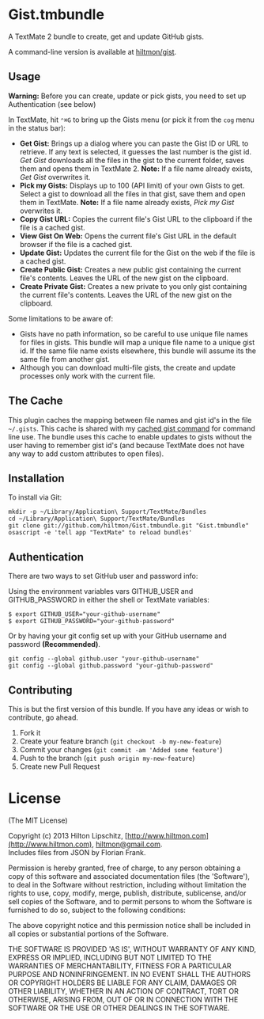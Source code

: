 # Gist.tmbundle

A TextMate 2 bundle to create, get and update GitHub gists. 

A command-line version is available at [hiltmon/gist](https://github.com/hiltmon/gist).

## Usage

**Warning:** Before you can create, update or pick gists, you need to set up Authentication (see below)

In TextMate, hit `⌃⌘G` to bring up the Gists menu (or pick it from the `cog` menu in the status bar):

* **Get Gist:** Brings up a dialog where you can paste the Gist ID or URL to retrieve. If any text is selected, it guesses the last number is the gist id. *Get Gist* downloads all the files in the gist to the current folder, saves them and opens them in TextMate 2. **Note:** If a file name already exists, *Get Gist* overwrites it.
* **Pick my Gists:** Displays up to 100 (API limit) of your own Gists to get. Select a gist to download all the files in that gist, save them and open them in TextMate. **Note:** If a file name already exists, *Pick my Gist* overwrites it.
* **Copy Gist URL:** Copies the current file's Gist URL to the clipboard if the file is a cached gist.
* **View Gist On Web:** Opens the current file's Gist URL in the default browser if the file is a cached gist.
* **Update Gist:** Updates the current file for the Gist on the web if the file is a cached gist.
* **Create Public Gist:** Creates a new public gist containing the current file's contents. Leaves the URL of the new gist on the clipboard.
* **Create Private Gist:** Creates a new private to you only gist containing the current file's contents. Leaves the URL of the new gist on the clipboard.

Some limitations to be aware of:

* Gists have no path information, so be careful to use unique file names for files in gists. This bundle will map a unique file name to a unique gist id. If the same file name exists elsewhere, this bundle will assume its the same file from another gist.
* Although you can download multi-file gists, the create and update processes only work with the current file.

## The Cache
	
This plugin caches the mapping between file names and gist id's in the file `~/.gists`. This cache is shared with my [cached gist command](https://github.com/hiltmon/gist) for command line use. The bundle uses this cache to enable updates to gists without the user having to remember gist id's (and because TextMate does not have any way to add custom attributes to open files).

## Installation

To install via Git:

    mkdir -p ~/Library/Application\ Support/TextMate/Bundles
    cd ~/Library/Application\ Support/TextMate/Bundles
    git clone git://github.com/hiltmon/Gist.tmbundle.git "Gist.tmbundle"
    osascript -e 'tell app "TextMate" to reload bundles'

## Authentication

There are two ways to set GitHub user and password info:

Using the environment variables vars GITHUB_USER and GITHUB_PASSWORD in either the shell or TextMate variables:

	$ export GITHUB_USER="your-github-username"  
	$ export GITHUB_PASSWORD="your-github-password"  


Or by having your git config set up with your GitHub username and password **(Recommended)**.

	git config --global github.user "your-github-username"  
	git config --global github.password "your-github-password"  

## Contributing

This is but the first version of this bundle. If you have any ideas or wish to contribute, go ahead.

1. Fork it
2. Create your feature branch (`git checkout -b my-new-feature`)
3. Commit your changes (`git commit -am 'Added some feature'`)
4. Push to the branch (`git push origin my-new-feature`)
5. Create new Pull Request

# License
(The MIT License)

Copyright (c) 2013 Hilton Lipschitz, [http://www.hiltmon.com](http://www.hiltmon.com), [hiltmon@gmail.com](mailto:hiltmon@gmail.com).  
Includes files from JSON by Florian Frank<flori at ping dot de>.  

Permission is hereby granted, free of charge, to any person obtaining a copy of this software and associated documentation files (the 'Software'), to deal in the Software without restriction, including without limitation the rights to use, copy, modify, merge, publish, distribute, sublicense, and/or sell copies of the Software, and to permit persons to whom the Software is furnished to do so, subject to the following conditions:

The above copyright notice and this permission notice shall be included in all copies or substantial portions of the Software.

THE SOFTWARE IS PROVIDED 'AS IS', WITHOUT WARRANTY OF ANY KIND, EXPRESS OR IMPLIED, INCLUDING BUT NOT LIMITED TO THE WARRANTIES OF MERCHANTABILITY, FITNESS FOR A PARTICULAR PURPOSE AND NONINFRINGEMENT. IN NO EVENT SHALL THE AUTHORS OR COPYRIGHT HOLDERS BE LIABLE FOR ANY CLAIM, DAMAGES OR OTHER LIABILITY, WHETHER IN AN ACTION OF CONTRACT, TORT OR OTHERWISE, ARISING FROM, OUT OF OR IN CONNECTION WITH THE SOFTWARE OR THE USE OR OTHER DEALINGS IN THE SOFTWARE.

